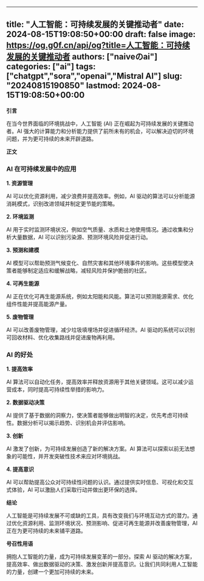 
---
title: "人工智能：可持续发展的关键推动者"
date: 2024-08-15T19:08:50+00:00
draft: false
image: https://og.g0f.cn/api/og?title=人工智能：可持续发展的关键推动者
authors: ["naiveのai"]
categories: ["ai"]
tags: ["chatgpt","sora","openai","Mistral AI"]
slug: "20240815190850"
lastmod: 2024-08-15T19:08:50+00:00
---
**引言**

在当今世界面临的环境挑战中，人工智能 (AI) 正在崛起为可持续发展的关键推动者。AI 强大的计算能力和分析能力提供了前所未有的机会，可以解决迫切的环境问题，并为更可持续的未来开辟道路。

**正文**

### AI 在可持续发展中的应用

**1. 资源管理**

AI 可以优化资源利用，减少浪费并提高效率。例如，AI 驱动的算法可以分析能源消耗模式，识别改进领域并制定更节能的策略。

**2. 环境监测**

AI 用于实时监测环境状况，例如空气质量、水质和土地使用情况。通过收集和分析大量数据，AI 可以识别污染源、预测环境风险并促进行动。

**3. 预测和建模**

AI 模型可以帮助预测气候变化、自然灾害和其他环境事件的影响。这些模型使决策者能够制定适应和缓解战略，减轻风险并保护脆弱的社区。

**4. 可再生能源**

AI 正在优化可再生能源系统，例如太阳能和风能。算法可以预测能源需求、优化组件性能并提高能源产量。

**5. 废物管理**

AI 可以改善废物管理，减少垃圾填埋场并促进循环经济。AI 驱动的系统可以识别可回收材料、优化收集路线并促进废物再利用。

### AI 的好处

**1. 提高效率**

AI 算法可以自动化任务，提高效率并释放资源用于其他关键领域。这可以减少运营成本，同时提高可持续性举措的影响力。

**2. 数据驱动决策**

AI 提供了基于数据的洞察力，使决策者能够做出明智的决定，优先考虑可持续性。数据分析可以揭示趋势、识别机会并评估影响。

**3. 创新**

AI 激发了创新，为可持续发展创造了新的解决方案。AI 算法可以探索以前无法想象的可能性，并开发突破性技术来应对环境挑战。

**4. 提高意识**

AI 可以帮助提高公众对可持续性问题的认识。通过提供实时信息、可视化和交互式体验，AI 可以激励人们采取行动并做出更环保的选择。

**结论**

人工智能是可持续发展不可或缺的工具，具有改变我们与环境互动方式的潜力。通过优化资源利用、监测环境状况、预测影响、促进可再生能源并改善废物管理，AI 正在为更可持续的未来铺平道路。

**号召性用语**

拥抱人工智能的力量，成为可持续发展变革的一部分。探索 AI 驱动的解决方案，提高效率、做出数据驱动的决策、激发创新并提高意识。让我们共同利用人工智能的力量，创建一个更加可持续的未来。